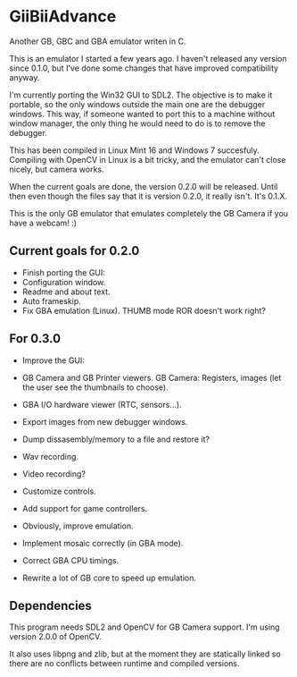 GiiBiiAdvance
=============

Another GB, GBC and GBA emulator writen in C.

This is an emulator I started a few years ago. I haven't released any version since 0.1.0, but I've done some changes that have improved compatibility anyway.

I'm currently porting the Win32 GUI to SDL2. The objective is to make it portable, so the only windows outside the main one are the debugger windows. This way, if someone wanted to port this to a machine without window manager, the only thing he would need to do is to remove the debugger.

This has been compiled in Linux Mint 16 and Windows 7 succesfuly. Compiling with OpenCV in Linux is a bit tricky, and the emulator can't close nicely, but camera works.

When the current goals are done, the version 0.2.0 will be released. Until then even though the files say that it is version 0.2.0, it really isn't. It's 0.1.X.

This is the only GB emulator that emulates completely the GB Camera if you have a webcam! :)

Current goals for 0.2.0
-----------------------

- Finish porting the GUI:
 - Configuration window.
 - Readme and about text.
 - Auto frameskip.
 - Fix GBA emulation (Linux). THUMB mode ROR doesn't work right?
 
For 0.3.0
---------

- Improve the GUI:
 - GB Camera and GB Printer viewers. GB Camera: Registers, images (let the user see the thumbnails to choose).
 - GBA I/O hardware viewer (RTC, sensors...).
 - Export images from new debugger windows.
 - Dump dissasembly/memory to a file and restore it?
 - Wav recording.
 - Video recording?

- Customize controls.
 - Add support for game controllers.

- Obviously, improve emulation.
 - Implement mosaic correctly (in GBA mode).
 - Correct GBA CPU timings.
 - Rewrite a lot of GB core to speed up emulation.

Dependencies
------------

This program needs SDL2 and OpenCV for GB Camera support. I'm using version 2.0.0 of OpenCV.

It also uses libpng and zlib, but at the moment they are statically linked so there are no conflicts between runtime and compiled versions.

